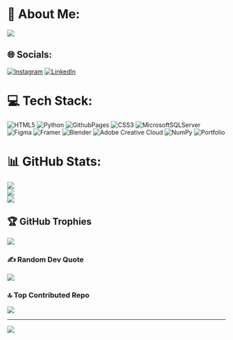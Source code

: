 # 💫 About Me:
<a href="https://github.com/DenverCoder1/readme-typing-svg">
    <img src="https://readme-typing-svg.demolab.com/?lines=Red%20Teamer;AI/ML%20Enthusiast;Always%20learning%20new%20things&font=Consolas&center=true&width=480&height=45&color=00ff00&vCenter=true&pause=1000&size=23" /></a>
</p>


## 🌐 Socials:
[![Instagram](https://img.shields.io/badge/Instagram-%23E4405F.svg?logo=Instagram&logoColor=white)](https://instagram.com/ohmiz.verse) [![LinkedIn](https://img.shields.io/badge/LinkedIn-%230077B5.svg?logo=linkedin&logoColor=white)](https://linkedin.com/in/ohmicguy) 

# 💻 Tech Stack:
![HTML5](https://img.shields.io/badge/html5-%23E34F26.svg?style=plastic&logo=html5&logoColor=white) ![Python](https://img.shields.io/badge/python-3670A0?style=plastic&logo=python&logoColor=ffdd54) ![GithubPages](https://img.shields.io/badge/github%20pages-121013?style=plastic&logo=github&logoColor=white) ![CSS3](https://img.shields.io/badge/css3-%231572B6.svg?style=plastic&logo=css3&logoColor=white) ![MicrosoftSQLServer](https://img.shields.io/badge/Microsoft%20SQL%20Server-CC2927?style=plastic&logo=microsoft%20sql%20server&logoColor=white) ![Figma](https://img.shields.io/badge/figma-%23F24E1E.svg?style=plastic&logo=figma&logoColor=white) ![Framer](https://img.shields.io/badge/Framer-black?style=plastic&logo=framer&logoColor=blue) ![Blender](https://img.shields.io/badge/blender-%23F5792A.svg?style=plastic&logo=blender&logoColor=white) ![Adobe Creative Cloud](https://img.shields.io/badge/Adobe%20Creative%20Cloud-DA1F26.svg?style=plastic&logo=Adobe%20Creative%20Cloud&logoColor=white) ![NumPy](https://img.shields.io/badge/numpy-%23013243.svg?style=plastic&logo=numpy&logoColor=white) ![Portfolio](https://img.shields.io/badge/Portfolio-%23000000.svg?style=plastic&logo=firefox&logoColor=#FF7139)
# 📊 GitHub Stats:
![](https://github-readme-stats.vercel.app/api?username=ohmic-stuffs&theme=dark&hide_border=false&include_all_commits=true&count_private=true)<br/>
![](https://github-readme-streak-stats.herokuapp.com/?user=ohmic-stuffs&theme=dark&hide_border=false)<br/>
![](https://github-readme-stats.vercel.app/api/top-langs/?username=ohmic-stuffs&theme=dark&hide_border=false&include_all_commits=true&count_private=true&layout=compact)

## 🏆 GitHub Trophies
![](https://github-profile-trophy.vercel.app/?username=ohmic-stuffs&theme=radical&no-frame=false&no-bg=false&margin-w=4)

### ✍️ Random Dev Quote
![](https://quotes-github-readme.vercel.app/api?type=horizontal&theme=gruvbox)

### 🔝 Top Contributed Repo
![](https://github-contributor-stats.vercel.app/api?username=ohmic-stuffs&limit=5&theme=dark&combine_all_yearly_contributions=true)

---
[![](https://visitcount.itsvg.in/api?id=ohmic-stuffs&icon=0&color=0)](https://visitcount.itsvg.in)
